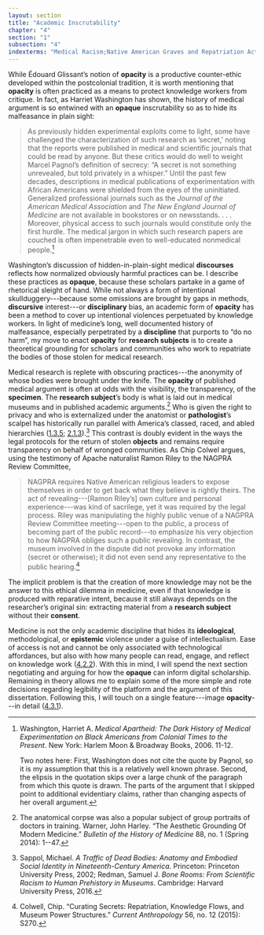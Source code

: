 ```yaml
---
layout: section
title: "Academic Inscrutability"
chapter: "4"
section: "1"
subsection: "4"
indexterms: "Medical Racism;Native American Graves and Repatriation Act; Opacity;Ethics, Postcolonial"
---
```


While Édouard Glissant’s notion of <span data-tooltip aria-haspopup="true" class="has-tip" data-disable-hover="false" tabindex="1" title="Opacity is a rights-based philosophical framework that assumes humans have a right to not be known in knowledge systems."><b>opacity</b></span> is a productive counter-ethic developed within the postcolonial tradition, it is worth mentioning that <span data-tooltip aria-haspopup="true" class="has-tip" data-disable-hover="false" tabindex="1" title="Opacity is a rights-based philosophical framework that assumes humans have a right to not be known in knowledge systems."><b>opacity</b></span> is often practiced as a means to protect knowledge workers from critique. In fact, as Harriet Washington has shown, the history of medical argument is so entwined with an <span data-tooltip aria-haspopup="true" class="has-tip" data-disable-hover="false" tabindex="1" title="Opacity is a rights-based philosophical framework that assumes humans have a right to not be known in knowledge systems."><b>opaque</b></span> inscrutability so as to hide its malfeasance in plain sight:

>As previously hidden experimental exploits come to light, some have challenged the characterization of such research as ’secret,’ noting that the reports were published in medical and scientific journals that could be read by anyone. But these critics would do well to weight Marcel Pagnol’s definition of secrecy: “A secret is not something unrevealed, but told privately in a whisper.” Until the past few decades, descriptions in medical publications of experimentation with African Americans were shielded from the eyes of the uninitiated. Generalized professional journals such as the *Journal of the American Medical Association* and *The New England Journal of Medicine* are not available in bookstores or on newsstands. . . . Moreover, physical access to such journals would constitute only the first hurdle. The medical jargon in which such research papers are couched is often impenetrable even to well-educated nonmedical people.[^fn1]

Washington’s discussion of hidden-in-plain-sight medical <span data-tooltip aria-haspopup="true" class="has-tip" data-disable-hover="false" tabindex="1" title="Discourse refers to a scholarly conversation which occurs in a field of knowledge production. I use it in a Foucauldian sense, to convey the agreed upon modes and objects of discussion which are taken for granted in a community or scholarly field."><b>discourses</b></span> reflects how normalized obviously harmful practices can be. I describe these practices as <span data-tooltip aria-haspopup="true" class="has-tip" data-disable-hover="false" tabindex="1" title="Opacity is a rights-based philosophical framework that assumes humans have a right to not be known in knowledge systems."><b>opaque</b></span>, because these scholars partake in a game of rhetorical sleight of hand. While not always a form of intentional skullduggery---because some omissions are brought by gaps in methods, <span data-tooltip aria-haspopup="true" class="has-tip" data-disable-hover="false" tabindex="1" title="Discourse refers to a scholarly conversation which occurs in a field of knowledge production. I use it in a Foucauldian sense, to convey the agreed upon modes and objects of discussion which are taken for granted in a community or scholarly field."><b>discursive</b></span> interest---or <span data-tooltip aria-haspopup="true" class="has-tip" data-disable-hover="false" tabindex="1" title="Discipline is used here in the Foucauldian sense. It is a pun that links forced discipline with the idea of a discipline of knowledge. Disciplining is a process where certain phenomena are made understandable through demarcation and definition in an academic field."><b>disciplinary</b></span> bias, an academic form of <span data-tooltip aria-haspopup="true" class="has-tip" data-disable-hover="false" tabindex="1" title="Opacity is a rights-based philosophical framework that assumes humans have a right to not be known in knowledge systems."><b>opacity</b></span> has been a method to cover up intentional violences perpetuated by knowledge workers. In light of medicine’s long, well documented history of malfeasance, especially perpetrated by a <span data-tooltip aria-haspopup="true" class="has-tip" data-disable-hover="false" tabindex="1" title="Discipline is used here in the Foucauldian sense. It is a pun that links forced discipline with the idea of a discipline of knowledge. Disciplining is a process where certain phenomena are made understandable through demarcation and definition in an academic field."><b>discipline</b></span> that purports to “do no harm”, my move to enact <span data-tooltip aria-haspopup="true" class="has-tip" data-disable-hover="false" tabindex="1" title="Opacity is a rights-based philosophical framework that assumes humans have a right to not be known in knowledge systems."><b>opacity</b></span> for <span data-tooltip aria-haspopup="true" class="has-tip" data-disable-hover="false" tabindex="1" title="I use the term 'research subject' to refer to a specific relationship between a researcher and the person or people they research. The 'subject' is a pun on the monarchal subject, someone who has no agency under the spectacular power of the sovereign. In this relationship, the researcher has power over their research subject to define and describe the person within a set knowledge system."><b>research subjects</b></span> is to create a theoretical grounding for scholars and communities who work to repatriate the bodies of those stolen for medical research.

Medical research is replete with obscuring practices---the anonymity of whose bodies were brought under the knife. The <span data-tooltip aria-haspopup="true" class="has-tip" data-disable-hover="false" tabindex="1" title="Opacity is a rights-based philosophical framework that assumes humans have a right to not be known in knowledge systems."><b>opacity</b></span> of published medical argument is often at odds with the visibility, the transparency, of the <span data-tooltip aria-haspopup="true" class="has-tip" data-disable-hover="false" tabindex="1" title="Specimen refers to any naturally occurring phenomenon that has been extracted from its original context and placed within a knowledge framework to understand and describe that phenomenon."><b>specimen</b></span>. The <span data-tooltip aria-haspopup="true" class="has-tip" data-disable-hover="false" tabindex="1" title="I use the term 'research subject' to refer to a specific relationship between a researcher and the person or people they research. The 'subject' is a pun on the monarchal subject, someone who has no agency under the spectacular power of the sovereign. In this relationship, the researcher has power over their research subject to define and describe the person within a set knowledge system."><b>research subject</b></span>’s body is what is laid out in medical museums and in published academic arguments.[^fn2] Who is given the right to privacy and who is externalized under the anatomist or <span data-tooltip aria-haspopup="true" class="has-tip" data-disable-hover="false" tabindex="1" title="Pathology refers to the study of aberrant phenomenon in the human body and how it is linked to human illness."><b>pathologist</b></span>’s scalpel has historically run parallel with America’s classed, raced, and abled hierarchies (<a href="{{ site.baseurl }}/dissertation/1_3_5}}">1.3.5</a>; <a href="{{ site.baseurl }}/dissertation/2_1_3}}">2.1.3</a>).[^fn3] This contrast is doubly evident in the ways the legal protocols for the return of stolen <span data-tooltip aria-haspopup="true" class="has-tip" data-disable-hover="false" tabindex="1" title="I use the term research object to refer to a  relationship between a researcher and what they research. An object is a non-human thing that a researcher can define or characterize within a disciplinary field or discourse."><b>objects</b></span> and remains require transparency on behalf of wronged communities. As Chip Colwel argues, using the testimony of Apache naturalist Ramon Riley to the NAGPRA Review Committee, 

>NAGPRA requires Native American religious leaders to expose themselves in order to get back what they believe is rightly theirs. The act of revealing---[Ramon Riley’s] own culture and personal experience---was kind of sacrilege, yet it was required by the legal process. Riley was manipulating the highly public venue of a NAGPRA Review Committee meeting---open to the public, a process of becoming part of the public record---to emphasize his very objection to how NAGPRA obliges such a public revealing. In contrast, the museum involved in the dispute did not provoke any information (secret or otherwise); it did not even send any representative to the public hearing.[^fn4]

The implicit problem is that the creation of more knowledge may not be the answer to this ethical dilemma in medicine, even if that knowledge is produced with reparative intent, because it still always depends on the researcher’s original sin: extracting material from a <span data-tooltip aria-haspopup="true" class="has-tip" data-disable-hover="false" tabindex="1" title="I use the term 'research subject' to refer to a specific relationship between a researcher and the person or people they research. The 'subject' is a pun on the monarchal subject, someone who has no agency under the spectacular power of the sovereign. In this relationship, the researcher has power over their research subject to define and describe the person within a set knowledge system."><b>research subject</b></span> without their <span data-tooltip aria-haspopup="true" class="has-tip" data-disable-hover="false" tabindex="1" title="I use the phrase 'consent' to refer to the idea of informed consent: that a research subject needs to be aware of what will happen to them in a research project, and that they have the ability to say 'no' at any point during the research program."><b>consent</b></span>.

Medicine is not the only academic discipline that hides its <span data-tooltip aria-haspopup="true" class="has-tip" data-disable-hover="false" tabindex="1" title="Ideology refers to a generally agreed upon understanding of a phenomenon or cultural idea. Ideologies are like the air we breathe, in that they are pervasive and difficult to see without some framework to understand them."><b>ideological</b></span>, methodological, or <span data-tooltip aria-haspopup="true" class="has-tip" data-disable-hover="false" tabindex="1" title="Epistemics is a philosophical term referring to the study of knowledge. I use it to talk about the entwined practices of scientific culture, its arguments, and its methodologies."><b>epistemic</b></span> violence under a guise of intellectualism. Ease of access is not and cannot be only associated with technological affordances, but also with how many people can read, engage, and reflect on knowledge work (<a href="{{ site.baseurl }}/dissertation/4_2_2}}">4.2.2</a>). With this in mind, I will spend the next section negotiating and arguing for how the <span data-tooltip aria-haspopup="true" class="has-tip" data-disable-hover="false" tabindex="1" title="Opacity is a rights-based philosophical framework that assumes humans have a right to not be known in knowledge systems."><b>opaque</b></span> can inform digital scholarship. Remaining in theory allows me to explain some of the more simple and rote decisions regarding legibility of the platform and the argument of this dissertation. Following this, I will touch on a single feature---image <span data-tooltip aria-haspopup="true" class="has-tip" data-disable-hover="false" tabindex="1" title="Opacity is a rights-based philosophical framework that assumes humans have a right to not be known in knowledge systems."><b>opacity</b></span>---in detail (<a href="{{ site.baseurl }}/dissertation/4_3_1}}">4.3.1</a>).

[^fn1]: Washington, Harriet A. *Medical Apartheid: The Dark History of Medical Experimentation on Black Americans from Colonial Times to the Present*. New York: Harlem Moon & Broadway Books, 2006. 11-12.
	
	Two notes here: First, Washington does not cite the quote by Pagnol, so it is my assumption that this is a relatively well known phrase. Second, the elipsis in the quotation skips over a large chunk of the paragraph from which this quote is drawn. The parts of the argument that I skipped point to additional evidentiary claims, rather than changing aspects of her overall argument.

[^fn2]: The anatomical corpse was also a popular subject of group portraits of doctors in training. Warner, John Harley. “The Aesthetic Grounding Of Modern Medicine.” *Bulletin of the History of Medicine* 88, no. 1 (Spring 2014): 1--47.

[^fn3]: Sappol, Michael. *A Traffic of Dead Bodies: Anatomy and Embodied Social Identity in Nineteenth-Century America*. Princeton: Princeton University Press, 2002; Redman, Samuel J. *Bone Rooms: From Scientific Racism to Human Prehistory in Museums*. Cambridge: Harvard University Press, 2016.

[^fn4]: Colwell, Chip. “Curating Secrets: Repatriation, Knowledge Flows, and Museum Power Structures.” *Current Anthropology* 56, no. 12 (2015): S270.